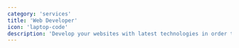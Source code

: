 ```yaml
---
category: 'services'
title: 'Web Developer'
icon: 'laptop-code'
description: 'Develop your websites with latest technologies in order to achieve the best performance alongside the greatest looks.'
---
```

